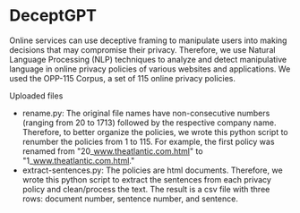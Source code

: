 # DeceptGPT

Online services can use deceptive framing to manipulate users into making decisions that may compromise their privacy. Therefore, we use Natural Language Processing (NLP) techniques to analyze and detect manipulative language in online privacy policies of various websites and applications. We used the OPP-115 Corpus, a set of 115 online privacy policies.

Uploaded files
- rename.py: The original file names have non-consecutive numbers (ranging from 20 to 1713) followed by the respective company name. Therefore, to better organize the policies, we wrote this python script to renumber the policies from 1 to 115. For example, the first policy was renamed from "20_www.theatlantic.com.html" to "1_www.theatlantic.com.html."
- extract-sentences.py: The policies are html documents. Therefore, we wrote this python script to extract the sentences from each privacy policy and clean/process the text. The result is a csv file with three rows: document number, sentence number, and sentence. 
